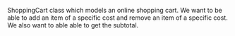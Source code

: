 ShoppingCart class which models an online shopping cart. We want to be able to add an item of a specific cost and remove an item of a specific cost. We also want to able able to get the subtotal.
